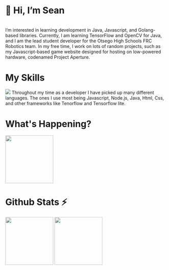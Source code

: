 <h1>👋 Hi, I’m Sean</h1> <br>
I’m interested in learning development in Java, Javascript, and Golang-based libraries. Currently, I am learning TensorFlow and OpenCV for Java,  and I am the lead student developer for the Otsego High Schools FRC Robotics team. In my free time, I work on lots of random projects, such as my Javascript-based game website designed for hosting on low-powered hardware, codenamed Project Aperture. <br>
<h1>My Skills</h1>
<img src="https://skillicons.dev/icons?i=js,ts,angular,nodejs,html,css,sass,mongodb,java,kotlin,gradle,&theme=light">
Throughout my time as a developer I have picked up many different languages. The ones I use most being Javascript, Node.js, Java, Html, Css, and other frameworks like Tenorflow and Tensorflow lite.
<h1>What's Happening?</h1>
<div>
<img height="150" src="https://lanyard.cnrad.dev/api/408448859971387396?theme=light&hideDiscrim=true&bg=FFF&idleMessage=It's%20quiet%20right%20now%20💤">
</div>
<h1>Github Stats ⚡</h1>
<div>
<img height="150" src="https://github-readme-stats.vercel.app/api?username=seanern&show_icons=true">
<img height="150" src="https://github-readme-stats.vercel.app/api/top-langs/?username=SeanErn&layout=compact&exclude_repo=mcrustplus">
</div>
